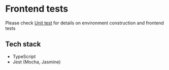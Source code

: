 # Frontend tests

Please check [Unit test](https://hack-react.netlify.app/handson/tests.html) for details on environment construction and frontend tests

## Tech stack

- TypeScript
- Jest (Mocha, Jasmine)
